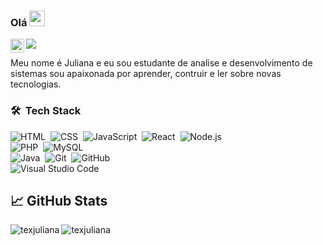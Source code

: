 ### Olá <img src="https://media.giphy.com/media/hvRJCLFzcasrR4ia7z/giphy.gif" width="25px">

<a href="https://www.linkedin.com/in/juliana-teixeira-0b487a1a2">
  <img align="left" alt="Arunsridher's LinkedIN" width="22px" src="https://raw.githubusercontent.com/peterthehan/peterthehan/master/assets/linkedin.svg" />
</a>

![](https://visitor-badge.glitch.me/badge?page_id=arunsridher)

Meu nome é Juliana e eu sou estudante de analise e desenvolvimento de sistemas sou apaixonada por aprender, contruir e ler sobre novas tecnologias. 


### 🛠 &nbsp;Tech Stack

![HTML](https://img.shields.io/badge/-HTML-05122A?style=flat&logo=HTML5)&nbsp;
![CSS](https://img.shields.io/badge/-CSS-05122A?style=flat&logo=CSS3&logoColor=1572B6)&nbsp;
![JavaScript](https://img.shields.io/badge/-JavaScript-05122A?style=flat&logo=javascript)&nbsp;
![React](https://img.shields.io/badge/-React-05122A?style=flat&logo=react)&nbsp;
![Node.js](https://img.shields.io/badge/-Node.js-05122A?style=flat&logo=node.js)&nbsp;
<br />
![PHP](https://img.shields.io/badge/-PHP-05122A?style=flat&logo=php)&nbsp;
![MySQL](https://img.shields.io/badge/-MySQL-05122A?style=flat&logo=MySQL)&nbsp;
<br />
![Java](https://img.shields.io/badge/-Java-05122A?style=flat&logo=Java&logoColor=FFA518)&nbsp;
![Git](https://img.shields.io/badge/-Git-05122A?style=flat&logo=git)&nbsp;
![GitHub](https://img.shields.io/badge/-GitHub-05122A?style=flat&logo=github)&nbsp;
<br />
![Visual Studio Code](https://img.shields.io/badge/-Visual%20Studio%20Code-05122A?style=flat&logo=visual-studio-code&logoColor=007ACC)&nbsp;


## &#x1f4c8; GitHub Stats

<p align="left"><img align="left" src="https://github-readme-stats.vercel.app/api/top-langs?username=texjuliana&show_icons=true&locale=en&layout=compact&theme=radical" alt="texjuliana" /></p>

 
 <p><img align="center" src="https://github-readme-streak-stats.herokuapp.com/?user=texjuliana&theme=radical" alt="texjuliana" /></p>
 
 <br />
 
